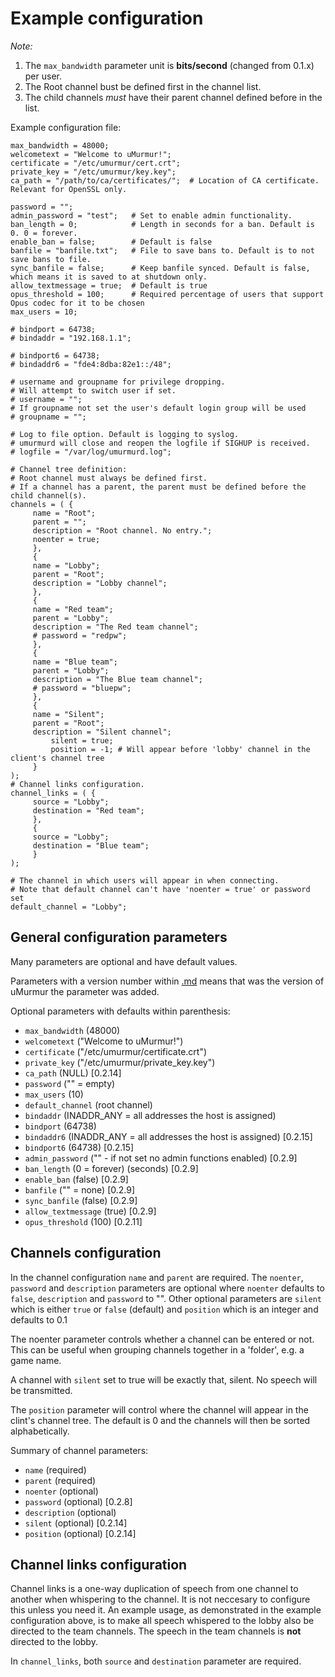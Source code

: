 # Example configuration #

_Note:_
  1. The `max_bandwidth` parameter unit is **bits/second** (changed from 0.1.x) per user.
  1. The Root channel bust be defined first in the channel list.
  1. The child channels _must_ have their parent channel defined before in the list.

Example configuration file:

```
max_bandwidth = 48000;
welcometext = "Welcome to uMurmur!";
certificate = "/etc/umurmur/cert.crt";
private_key = "/etc/umurmur/key.key";
ca_path = "/path/to/ca/certificates/";  # Location of CA certificate. Relevant for OpenSSL only.

password = "";
admin_password = "test";   # Set to enable admin functionality.
ban_length = 0;            # Length in seconds for a ban. Default is 0. 0 = forever.
enable_ban = false;        # Default is false
banfile = "banfile.txt";   # File to save bans to. Default is to not save bans to file.
sync_banfile = false;      # Keep banfile synced. Default is false, which means it is saved to at shutdown only.
allow_textmessage = true;  # Default is true
opus_threshold = 100;      # Required percentage of users that support Opus codec for it to be chosen
max_users = 10;

# bindport = 64738;
# bindaddr = "192.168.1.1";

# bindport6 = 64738;
# bindaddr6 = "fde4:8dba:82e1::/48";

# username and groupname for privilege dropping.
# Will attempt to switch user if set. 
# username = "";
# If groupname not set the user's default login group will be used
# groupname = "";

# Log to file option. Default is logging to syslog.
# umurmurd will close and reopen the logfile if SIGHUP is received.
# logfile = "/var/log/umurmurd.log";

# Channel tree definition:
# Root channel must always be defined first.
# If a channel has a parent, the parent must be defined before the child channel(s).
channels = ( {
	 name = "Root";
	 parent = "";
	 description = "Root channel. No entry.";
	 noenter = true;
	 },
	 {
	 name = "Lobby";
	 parent = "Root";
	 description = "Lobby channel";
	 },
	 {
	 name = "Red team";
	 parent = "Lobby";
	 description = "The Red team channel";
     # password = "redpw";
	 },
	 {
	 name = "Blue team";
	 parent = "Lobby";
	 description = "The Blue team channel";
     # password = "bluepw";
	 },
	 {
	 name = "Silent";
	 parent = "Root";
	 description = "Silent channel";
         silent = true;
         position = -1; # Will appear before 'lobby' channel in the client's channel tree
	 }
);
# Channel links configuration.
channel_links = ( {
	 source = "Lobby";
	 destination = "Red team";
	 },
	 {
	 source = "Lobby";
	 destination = "Blue team";
	 }
);

# The channel in which users will appear in when connecting.
# Note that default channel can't have 'noenter = true' or password set
default_channel = "Lobby";
```
## General configuration parameters ##
Many parameters are optional and have default values.

Parameters with a version number within [.md](.md) means that was the version of uMurmur the parameter was added.


Optional parameters with defaults within parenthesis:
  * `max_bandwidth` (48000)
  * `welcometext` ("Welcome to uMurmur!")
  * `certificate` ("/etc/umurmur/certificate.crt")
  * `private_key` ("/etc/umurmur/private\_key.key")
  * `ca_path` (NULL) [0.2.14]
  * `password` ("" = empty)
  * `max_users` (10)
  * `default_channel` (root channel)
  * `bindaddr` (INADDR\_ANY = all addresses the host is assigned)
  * `bindport` (64738)
  * `bindaddr6` (INADDR\_ANY = all addresses the host is assigned) [0.2.15]
  * `bindport6` (64738) [0.2.15]
  * `admin_password` ("" - if not set no admin functions enabled) [0.2.9]
  * `ban_length` (0 = forever) (seconds) [0.2.9]
  * `enable_ban` (false) [0.2.9]
  * `banfile` ("" = none) [0.2.9]
  * `sync_banfile` (false) [0.2.9]
  * `allow_textmessage` (true) [0.2.9]
  * `opus_threshold` (100) [0.2.11]

## Channels configuration ##
In the channel configuration `name` and `parent` are required. The `noenter`, `password` and `description` parameters are optional where `noenter` defaults to `false`, `description` and `password` to "". Other optional parameters are `silent` which is either `true` or `false` (default) and `position` which is an integer and defaults to 0.1

The noenter parameter controls whether a channel can be entered or not. This can be useful when grouping channels together in a 'folder', e.g. a game name.

A channel with `silent` set to true will be exactly that, silent. No speech will be transmitted.

The `position` parameter will control where the channel will appear in the clint's channel tree. The default is 0 and the channels will then be sorted alphabetically.

Summary of channel parameters:
  * `name` (required)
  * `parent` (required)
  * `noenter` (optional)
  * `password` (optional) [0.2.8]
  * `description` (optional)
  * `silent` (optional) [0.2.14]
  * `position` (optional) [0.2.14]

## Channel links configuration ##
Channel links is a one-way duplication of speech from one channel to another when whispering to the channel. It is not neccesary to configure this unless you need it. An example usage, as demonstrated in the example configuration above, is to make all speech whispered to the lobby also be directed to the team channels. The speech in the team channels is **not** directed to the lobby.

In `channel_links`, both `source` and `destination` parameter are required.